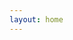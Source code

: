 ```yaml
---
layout: home
---
```

<html lang="en">
<head>
    <meta charset="utf-8">
    <meta name="viewport" content="width=device-width, initial-scale=1.0">
    <link href="https://fonts.googleapis.com/css2?family=Roboto:wght@400;700&display=swap" rel="stylesheet">
    <link rel="stylesheet" href="{{ '/assets/css/custom.css' | relative_url }}">
</head>
<body>
</body>
</html>
